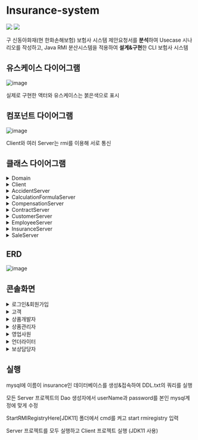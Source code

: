# Insurance-system

<img src="https://img.shields.io/badge/java-007396?style=for-the-badge&logo=java&logoColor=white"> <img src="https://img.shields.io/badge/mysql-4479A1?style=for-the-badge&logo=mysql&logoColor=white"/>

구 신동아화재(현 한화손해보험) 보험사 시스템 제안요청서를 **분석**하여 Usecase 시나리오를 작성하고, Java RMI 분산시스템을 적용하여 **설계&구현**한 CLI 보험사 시스템 


## 유스케이스 다이어그램
  
![image](https://github.com/dtd1614/Insurance-system/assets/116648310/e3c788a1-53f4-4709-b067-50e0769a3e7c)

실제로 구현한 액터와 유스케이스는 붉은색으로 표시

## 컴포넌트 다이어그램

![image](https://github.com/dtd1614/Insurance-system/assets/116648310/56036a59-4d6d-453a-b84e-31439d7df9e7)

Client와 여러 Server는 rmi를 이용해 서로 통신

## 클래스 다이어그램

<details>
<summary>Domain</summary>
<div markdown="1">     

![image](https://github.com/dtd1614/Inusurance-system/assets/116648310/bc66761e-655c-4654-bd4d-5a2f0c470daf)

Client와 Server가 데이터를 주고 받을 때 데이터의 타입으로 사용

</div>
</details>

<details>
<summary>Client</summary>
<div markdown="1">       

![image](https://github.com/dtd1614/Insurance-system/assets/116648310/902ee451-3dda-48e9-9bda-5249ee237e57)

Client는 interface를 통해 Server와 통신

</div>
</details>

<details>
<summary>AccidentServer</summary>
<div markdown="1">       

![image](https://github.com/dtd1614/Insurance-system/assets/116648310/75372ced-891b-421b-a37d-cebcaa48f98d)

Server는 interface를 통해 Client의 요청을 받고, service에서 데이터를 처리하고 dao로 데이터를 넘김
dao는 db에 데이터 처리를 하고 응답에 필요한 데이터를 service로 넘김
service 데이터를 처리하고 interface를 통해 데이터와 합께 Client에 응답
이때 데이터는 Domain을 사용

</div>
</details>

<details>
<summary>CalculationFormulaServer</summary>
<div markdown="1">       

![image](https://github.com/dtd1614/Insurance-system/assets/116648310/86ed677c-d3fe-4273-9bc7-6b5708f01f79)

</div>
</details>

<details>
<summary>CompensationServer</summary>
<div markdown="1">       

![image](https://github.com/dtd1614/Insurance-system/assets/116648310/04b983d0-1388-42d5-98d2-05dbe0b218d7)

</div>
</details>

<details>
<summary>ContractServer</summary>
<div markdown="1">       

![image](https://github.com/dtd1614/Insurance-system/assets/116648310/887edfc5-1978-457f-b6ce-ee1adcce96ad)

</div>
</details>

<details>
<summary>CustomerServer</summary>
<div markdown="1">       

![image](https://github.com/dtd1614/Insurance-system/assets/116648310/889c368b-4cd1-4ac0-a233-e754248f8a1c)

</div>
</details>

<details>
<summary>EmployeeServer</summary>
<div markdown="1">       

![image](https://github.com/dtd1614/Insurance-system/assets/116648310/887085c1-bbb9-4d7a-89a4-9ef360d4d5a8)

</div>
</details>

<details>
<summary>InsuranceServer</summary>
<div markdown="1">       

![image](https://github.com/dtd1614/Insurance-system/assets/116648310/4ffebc9e-f9e2-476a-ae9a-58fb375e9b28)

</div>
</details>

<details>
<summary>SaleServer</summary>
<div markdown="1">       

![image](https://github.com/dtd1614/Insurance-system/assets/116648310/6d47e686-9a7d-4d7d-a6dd-632172796bd3)

</div>
</details>

## ERD

![image](https://github.com/dtd1614/Insurance-system/assets/116648310/82845d72-7aad-4dfd-a77c-df858c70ef34)

## 콘솔화면

<details>
<summary>로그인&회원가입</summary>
<div markdown="1">       
  
![image](https://github.com/dtd1614/Insurance-system/assets/116648310/39e26516-fbb9-478d-b3cc-c53200769b80)

![image](https://github.com/dtd1614/Insurance-system/assets/116648310/7c4c8a29-188a-4724-a181-90be1afe91c1)

</div>
</details>

<details>
<summary>고객</summary>
<div markdown="1">       
  
![image](https://github.com/dtd1614/Insurance-system/assets/116648310/ef9b4f3f-fd22-4449-b580-d5be2b78e1e8)

</div>
</details>

<details>
<summary>상품개발자</summary>
<div markdown="1">       
  
![image](https://github.com/dtd1614/Insurance-system/assets/116648310/ad245832-d307-40a5-9d66-d1967e9fd860)

</div>
</details>

<details>
<summary>상품관리자</summary>
<div markdown="1">       
  
![image](https://github.com/dtd1614/Insurance-system/assets/116648310/ed8566e1-2ca1-4a38-856f-3f96897306c2)

</div>
</details>

<details>
<summary>영업사원</summary>
<div markdown="1">       
  
![image](https://github.com/dtd1614/Insurance-system/assets/116648310/abea8dac-d7e6-432c-96d3-63a0c5cd654e)

</div>
</details>

<details>
<summary>언더라이터</summary>
<div markdown="1">       
  
![image](https://github.com/dtd1614/Insurance-system/assets/116648310/7e5000c4-cb74-493a-a757-3350f5013147)

</div>
</details>

<details>
<summary>보상담당자</summary>
<div markdown="1">       
  
![image](https://github.com/dtd1614/Insurance-system/assets/116648310/a4590755-8ebb-499e-ad00-29c7e43deae3)

</div>
</details>

## 실행
mysql에 이름이 insurance인 데이터베이스를 생성&접속하여 DDL.txt의 쿼리를 실행

모든 Server 프로젝트의 Dao 생성자에서 userName과 password를 본인 mysql계정에 맞게 수정

StartRMIRegistryHere[JDK11] 폴더에서 cmd를 켜고 start rmiregistry 입력

Server 프로젝트를 모두 실행하고 Client 프로젝트 실행 (JDK11 사용)

